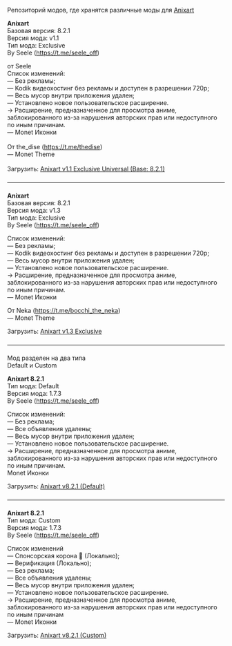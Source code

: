 Репозиторий модов, где хранятся различные моды для <a href="https://seele-off.github.io/anixart/repository">Anixart</a>

<b>Anixart</b><br>Базовая версия: 8.2.1<br>Версия мода: v1.1<br>Тип мода: Exclusive<br>By Seele (https://t.me/seele_off)

от Seele<br>Список изменений:<br>— Без рекламы;<br>— Kodik видеохостинг без рекламы и доступен в разрешении 720p;<br>— Весь мусор внутри приложения удален;<br>— Установлено новое пользовательское расширение.<br>→ Расширение, предназначенное для просмотра аниме, заблокированного из-за нарушения авторских прав или недоступного по иным причинам.<br>— Monet Иконки<br><br>От the_dise (https://t.me/thedise)<br>— Monet Theme<br><br>Загрузить: <a href="https://github.com/seele-off/anixart/releases/download/anixart-monet-theme-mod-universal/Anixart_v8.2.1_Exclusive_Universal.apk">Anixart v1.1 Exclusive Universal (Base: 8.2.1)</a>

————————————————————————————————————

<b>Anixart</b><br>Базовая версия: 8.2.1<br>Версия мода: v1.3<br>Тип мода: Exclusive<br>By Seele (https://t.me/seele_off)

Список изменений:<br>— Без рекламы;<br>— Kodik видеохостинг без рекламы и доступен в разрешении 720p;<br>— Весь мусор внутри приложения удален;<br>— Установлено новое пользовательское расширение.<br>→ Расширение, предназначенное для просмотра аниме, заблокированного из-за нарушения авторских прав или недоступного по иным причинам.<br>— Monet Иконки

От Neka (https://t.me/bocchi_the_neka)<br>— Monet Theme

Загрузить: <a href="https://github.com/seele-off/anixart/releases/download/anixart-monet-theme-mod/Anixart_v8.2.1_Exclusive.apk">Anixart v1.3 Exclusive</a>

————————————————————————————————————

Мод разделен на два типа<br>Default и Custom

<b>Anixart 8.2.1</b><br>Тип мода: Default<br>Версия мода: 1.7.3<br>By Seele (https://t.me/seele_off)

Список изменений:<br>— Без реклама;<br>— Все объявления удалены;<br>— Весь мусор внутри приложения удален;<br>— Установлено новое пользовательское расширение.<br>→ Расширение, предназначенное для просмотра аниме, заблокированного из-за нарушения авторских прав или недоступного по иным причинам.<br>Monet Иконки

Загрузить: <a href="https://github.com/seele-off/anixart/releases/download/anixart-default-mod/Anixart_v8.2.1_Default.apk">Anixart v8.2.1 (Default)</a>

————————————————————————————————————

<b>Anixart 8.2.1 </b><br>Тип мода: Custom<br>Версия мода: 1.7.3<br>By Seele (https://t.me/seele_off)

Cписок изменений<br>— Спонсорская корона 👑 (Локально);<br>— Верификация (Локально);<br>— Без реклама;<br>— Все объявления удалены;<br>— Весь мусор внутри приложения удален;<br>— Установлено новое пользовательское расширение.<br>→ Расширение, предназначенное для просмотра аниме, заблокированного из-за нарушения авторских прав или недоступного по иным причинам<br>— Monet Иконки

Загрузить: <a href="https://github.com/seele-off/anixart/releases/download/anixart-custom-mod/Anixart_v8.2.1_Custom.apk">Anixart v8.2.1 (Custom)</a>
